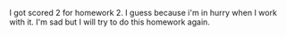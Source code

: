 I got scored 2 for homework 2. I guess because i'm in hurry when I work with it. I'm sad but I will try to do this homework again.